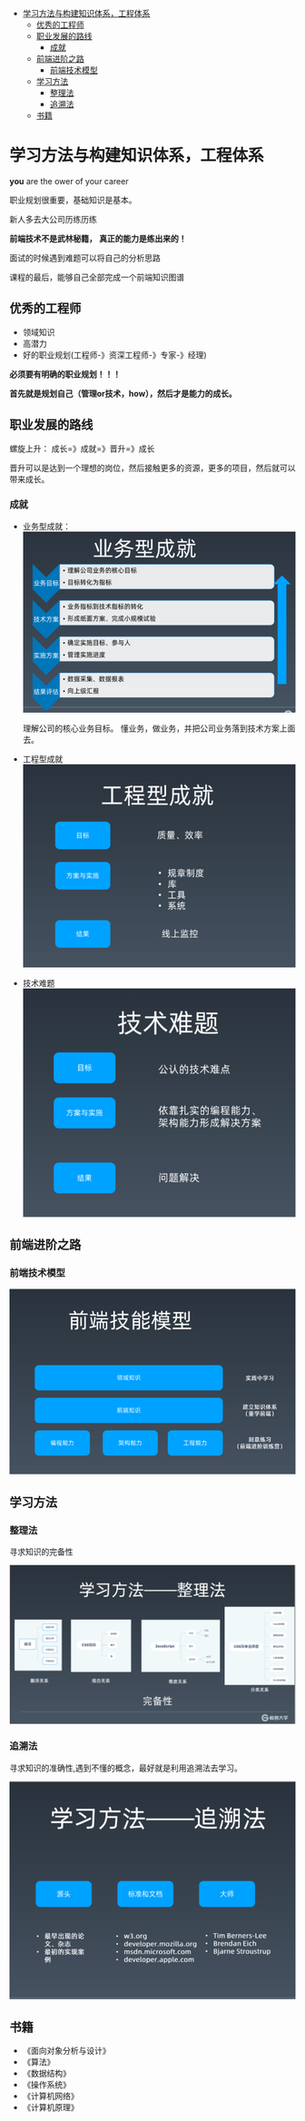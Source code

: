 <!-- TOC -->

- [学习方法与构建知识体系，工程体系](#学习方法与构建知识体系工程体系)
  - [优秀的工程师](#优秀的工程师)
  - [职业发展的路线](#职业发展的路线)
    - [成就](#成就)
  - [前端进阶之路](#前端进阶之路)
    - [前端技术模型](#前端技术模型)
  - [学习方法](#学习方法)
    - [整理法](#整理法)
    - [追溯法](#追溯法)
  - [书籍](#书籍)

<!-- /TOC -->

# 学习方法与构建知识体系，工程体系

**you** are the ower of your career

职业规划很重要，基础知识是基本。

新人多去大公司历练历练

**前端技术不是武林秘籍，**
**真正的能力是练出来的！**

面试的时候遇到难题可以将自己的分析思路

课程的最后，能够自己全部完成一个前端知识图谱

## 优秀的工程师

- 领域知识
- 高潜力
- 好的职业规划(工程师-》资深工程师-》专家-》经理)

**必须要有明确的职业规划！！！**

**首先就是规划自己（管理or技术，how），然后才是能力的成长。**


## 职业发展的路线

螺旋上升： 成长=》成就=》晋升=》成长

晋升可以是达到一个理想的岗位，然后接触更多的资源，更多的项目，然后就可以带来成长。

### 成就

- 业务型成就：
  ![](./img/business-achievements.png)
  <!-- <img src="./img/business-achievements.png"> -->
  理解公司的核心业务目标。
  懂业务，做业务，并把公司业务落到技术方案上面去。

- 工程型成就
  ![](./img/engineering-achievements.png)
  <!-- <img src="./img/engineering-achievements.png"> -->
  
- 技术难题
  ![](./img/technical-problems.png)
  <!-- <img src="./img/technical-problems.png"> -->

## 前端进阶之路

### 前端技术模型

![](./img/technology-model.png)
<!-- <img src="./img/technology-model.png"> -->

## 学习方法

### 整理法

寻求知识的完备性

![](./img/arrangement-method.png)
<!-- <img src="./img/arrangement-method.png"> -->

### 追溯法

寻求知识的准确性,遇到不懂的概念，最好就是利用追溯法去学习。

![](../week01/img/retrospective-method.png)
<!-- <img src="./img/retrospective-method.png"> -->

## 书籍

- 《面向对象分析与设计》
- 《算法》
- 《数据结构》
- 《操作系统》
- 《计算机网络》
- 《计算机原理》

